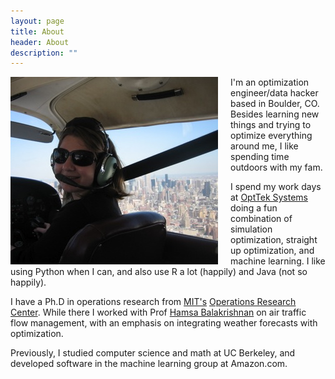 ```yaml
---
layout: page
title: About
header: About
description: ""
---
```

<img style="float: left; margin-right: 20px; height: 50; width: 50;" src="images/diana.jpg"/>

I'm an optimization engineer/data hacker based in Boulder, CO. Besides learning new things and trying to optimize everything around me, I like spending time outdoors with my fam.

I spend my work days at [OptTek Systems](http://opttek.com) doing a fun combination of simulation optimization, straight up optimization, and machine learning. I like using Python when I can, and also use R a lot (happily) and Java (not so happily). 

I have a Ph.D in operations research from [MIT's](http://www.mit.edu) [Operations Research Center](http://www.mit.edu/~orc/). While there I worked with Prof [Hamsa Balakrishnan](http://web.mit.edu/hamsa/www/) on air traffic flow management, with an emphasis on integrating weather forecasts with optimization. 

Previously, I studied computer science and math at UC Berkeley, and developed software in the machine learning group at Amazon.com.
